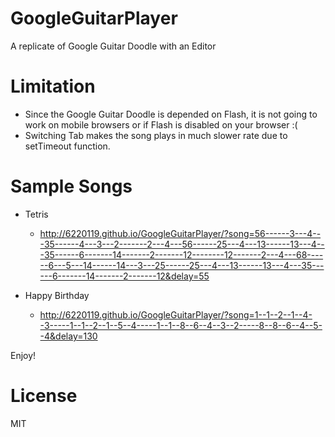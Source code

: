 # GoogleGuitarPlayer
A replicate of Google Guitar Doodle with an Editor

# Limitation
* Since the Google Guitar Doodle is depended on Flash, it is not going to work on mobile browsers or if Flash is disabled on your browser :(
* Switching Tab makes the song plays in much slower rate due to setTimeout function.


# Sample Songs
* Tetris
  * http://6220119.github.io/GoogleGuitarPlayer/?song=56------3---4---35------4---3---2-------2---4---56------25---4---13------13---4---35------6-------14-------2-------12--------12-------2---4---68------6---5---14------14---3---25------25---4---13------13---4---35------6-------14-------2-------12&delay=55

* Happy Birthday
  * http://6220119.github.io/GoogleGuitarPlayer/?song=1--1--2--1--4--3-----1--1--2--1--5--4-----1--1--8--6--4--3--2-----8--8--6--4--5--4&delay=130

Enjoy!



# License
MIT
